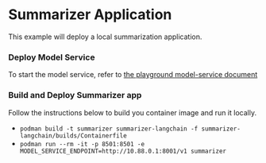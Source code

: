 # Summarizer Application

This example will deploy a local summarization application.
 

### Deploy Model Service

To start the model service, refer to [the playground model-service document](../playground/README.md)

### Build and Deploy Summarizer app


Follow the instructions below to build you container image and run it locally. 

* `podman build -t summarizer summarizer-langchain -f summarizer-langchain/builds/Containerfile`
* `podman run --rm -it -p 8501:8501 -e MODEL_SERVICE_ENDPOINT=http://10.88.0.1:8001/v1 summarizer`